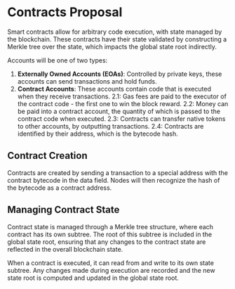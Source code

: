 # Contracts Proposal

Smart contracts allow for arbitrary code execution, with state managed by the blockchain. These contracts have their state validated by constructing a Merkle tree over the state, which impacts the global state root indirectly.

Accounts will be one of two types:

1. **Externally Owned Accounts (EOAs)**: Controlled by private keys, these accounts can send transactions and hold funds.
2. **Contract Accounts**: These accounts contain code that is executed when they receive transactions.
    2.1: Gas fees are paid to the executor of the contract code - the first one to win the block reward.
    2.2: Money can be paid into a contract account, the quantity of which is passed to the contract code when executed.
    2.3: Contracts can transfer native tokens to other accounts, by outputting transactions.
    2.4: Contracts are identified by their address, which is the bytecode hash.

## Contract Creation

Contracts are created by sending a transaction to a special address with the contract bytecode in the data field. Nodes will then recognize the hash of the bytecode as a contract address.

## Managing Contract State

Contract state is managed through a Merkle tree structure, where each contract has its own subtree. The root of this subtree is included in the global state root, ensuring that any changes to the contract state are reflected in the overall blockchain state.

When a contract is executed, it can read from and write to its own state subtree. Any changes made during execution are recorded and the new state root is computed and updated in the global state root.
